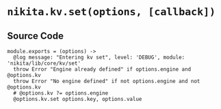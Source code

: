 
# `nikita.kv.set(options, [callback])`

## Source Code

    module.exports = (options) ->
      @log message: "Entering kv set", level: 'DEBUG', module: 'nikita/lib/core/kv/set'
      throw Error "Engine already defined" if options.engine and @options.kv
      throw Error "No engine defined" if not options.engine and not @options.kv
      # @options.kv ?= options.engine
      @options.kv.set options.key, options.value
